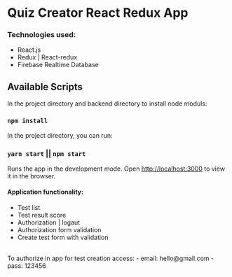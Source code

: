 # Quiz Creator React Redux App

### Technologies used:
* React.js
* Redux | React-redux
* Firebase Realtime Database

## Available Scripts

In the project directory and backend directory to install node moduls:
### `npm install`

In the project directory, you can run:
### `yarn start` || `npm start`

Runs the app in the development mode.
Open [http://localhost:3000](http://localhost:3000) to view it in the browser.


#### Application functionality:
  - Test list
  - Test result score
  - Authorization | logaut
  - Authorization form validation
  - Create test form with validation

<br/>
To authorize in app for test creation access:
  - email: hello@gmail.com
  - pass: 123456

